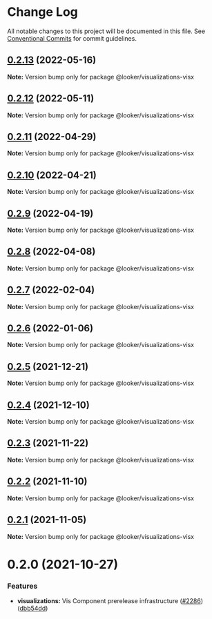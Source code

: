# Change Log

All notable changes to this project will be documented in this file.
See [Conventional Commits](https://conventionalcommits.org) for commit guidelines.

## [0.2.13](https://github.com/looker-open-source/components/compare/@looker/visualizations-visx@0.2.12...@looker/visualizations-visx@0.2.13) (2022-05-16)

**Note:** Version bump only for package @looker/visualizations-visx





## [0.2.12](https://github.com/looker-open-source/components/compare/@looker/visualizations-visx@0.2.11...@looker/visualizations-visx@0.2.12) (2022-05-11)

**Note:** Version bump only for package @looker/visualizations-visx





## [0.2.11](https://github.com/looker-open-source/components/compare/@looker/visualizations-visx@0.2.10...@looker/visualizations-visx@0.2.11) (2022-04-29)

**Note:** Version bump only for package @looker/visualizations-visx





## [0.2.10](https://github.com/looker-open-source/components/compare/@looker/visualizations-visx@0.2.9...@looker/visualizations-visx@0.2.10) (2022-04-21)

**Note:** Version bump only for package @looker/visualizations-visx





## [0.2.9](https://github.com/looker-open-source/components/compare/@looker/visualizations-visx@0.2.8...@looker/visualizations-visx@0.2.9) (2022-04-19)

**Note:** Version bump only for package @looker/visualizations-visx





## [0.2.8](https://github.com/looker-open-source/components/compare/@looker/visualizations-visx@0.2.7...@looker/visualizations-visx@0.2.8) (2022-04-08)

**Note:** Version bump only for package @looker/visualizations-visx





## [0.2.7](https://github.com/looker-open-source/components/compare/@looker/visualizations-visx@0.2.6...@looker/visualizations-visx@0.2.7) (2022-02-04)

**Note:** Version bump only for package @looker/visualizations-visx





## [0.2.6](https://github.com/looker-open-source/components/compare/@looker/visualizations-visx@0.2.5...@looker/visualizations-visx@0.2.6) (2022-01-06)

**Note:** Version bump only for package @looker/visualizations-visx





## [0.2.5](https://github.com/looker-open-source/components/compare/@looker/visualizations-visx@0.2.4...@looker/visualizations-visx@0.2.5) (2021-12-21)

**Note:** Version bump only for package @looker/visualizations-visx





## [0.2.4](https://github.com/looker-open-source/components/compare/@looker/visualizations-visx@0.2.3...@looker/visualizations-visx@0.2.4) (2021-12-10)

**Note:** Version bump only for package @looker/visualizations-visx





## [0.2.3](https://github.com/looker-open-source/components/compare/@looker/visualizations-visx@0.2.2...@looker/visualizations-visx@0.2.3) (2021-11-22)

**Note:** Version bump only for package @looker/visualizations-visx





## [0.2.2](https://github.com/looker-open-source/components/compare/@looker/visualizations-visx@0.2.1...@looker/visualizations-visx@0.2.2) (2021-11-10)

**Note:** Version bump only for package @looker/visualizations-visx





## [0.2.1](https://github.com/looker-open-source/components/compare/@looker/visualizations-visx@0.2.0...@looker/visualizations-visx@0.2.1) (2021-11-05)

**Note:** Version bump only for package @looker/visualizations-visx





# 0.2.0 (2021-10-27)


### Features

* **visualizations:** Vis Component prerelease infrastructure ([#2286](https://github.com/looker-open-source/components/issues/2286)) ([dbb54dd](https://github.com/looker-open-source/components/commit/dbb54dde7a0276fecd1a228818bb48fa406236d9))
